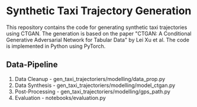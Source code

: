 # Synthetic Taxi Trajectory Generation
This repository contains the code for generating synthetic taxi trajectories using CTGAN. The generation is based on the paper "CTGAN: A Conditional Generative Adversarial Network for Tabular Data" by Lei Xu et al. The code is implemented in Python using PyTorch.


## Data-Pipeline
1. Data Cleanup - gen_taxi_trajectoriers/modelling/data_prop.py
2. Data Synthesis - gen_taxi_trajectoriers/modelling/model_ctgan.py
3. Post-Processing - gen_taxi_trajectoriers/modelling/gps_path.py
4. Evaluation - notebooks/evaluation.py
